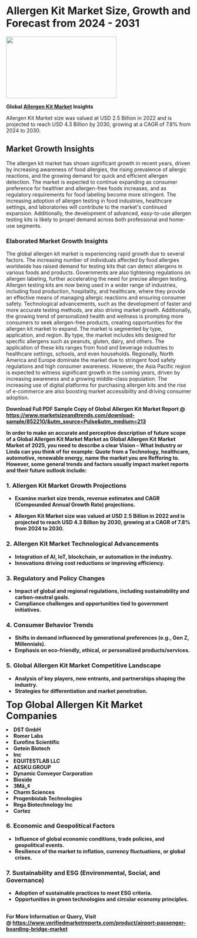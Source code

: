 <H1>Allergen Kit Market Size, Growth and Forecast from 2024 - 2031</H1><img class="aligncenter size-medium wp-image-584254" src="https://thirdeyenews.in/wp-content/uploads/2024/09/Global-Market-Research-300x168.jpeg" alt="" width="300" height="168" /><p><strong>Global&nbsp;<a href="https://www.marketsizeandtrends.com/download-sample/852210/&amp;utm_source=Pulse&amp;utm_medium=213">Allergen Kit Market</a> Insights</strong></p><p>Allergen Kit Market size was valued at USD 2.5 Billion in 2022 and is projected to reach USD 4.3 Billion by 2030, growing at a CAGR of 7.8% from 2024 to 2030.</p><p><h2>Market Growth Insights</h2> The allergen kit market has shown significant growth in recent years, driven by increasing awareness of food allergies, the rising prevalence of allergic reactions, and the growing demand for quick and efficient allergen detection. The market is expected to continue expanding as consumer preference for healthier and allergen-free foods increases, and as regulatory requirements for food labeling become more stringent. The increasing adoption of allergen testing in food industries, healthcare settings, and laboratories will contribute to the market's continued expansion. Additionally, the development of advanced, easy-to-use allergen testing kits is likely to propel demand across both professional and home-use segments. <p><strong></strong></p> <h3>Elaborated Market Growth Insights</h3> The global allergen kit market is experiencing rapid growth due to several factors. The increasing number of individuals affected by food allergies worldwide has raised demand for testing kits that can detect allergens in various foods and products. Governments are also tightening regulations on allergen labeling, further accelerating the need for precise allergen testing. Allergen testing kits are now being used in a wider range of industries, including food production, hospitality, and healthcare, where they provide an effective means of managing allergic reactions and ensuring consumer safety. Technological advancements, such as the development of faster and more accurate testing methods, are also driving market growth. Additionally, the growing trend of personalized health and wellness is prompting more consumers to seek allergen-free products, creating opportunities for the allergen kit market to expand. The market is segmented by type, application, and region. By type, the market includes kits designed for specific allergens such as peanuts, gluten, dairy, and others. The application of these kits ranges from food and beverage industries to healthcare settings, schools, and even households. Regionally, North America and Europe dominate the market due to stringent food safety regulations and high consumer awareness. However, the Asia Pacific region is expected to witness significant growth in the coming years, driven by increasing awareness and a growing middle-class population. The increasing use of digital platforms for purchasing allergen kits and the rise of e-commerce are also boosting market accessibility and driving consumer adoption. <p><strong></p><p><span class=""><strong>Download Full PDF Sample Copy of Global Allergen Kit Market Report</strong> @ <a href="https://www.marketsizeandtrends.com/download-sample/852210/&amp;utm_source=Pulse&amp;utm_medium=213" target="_blank">https://www.marketsizeandtrends.com/download-sample/852210/&amp;utm_source=Pulse&amp;utm_medium=213</a></span></p><p>In order to make an accurate and perceptive description of future scope of a Global&nbsp;Allergen Kit Market Market as Global&nbsp;Allergen Kit Market Market of 2025, you need to describe a clear Vision &ndash; What Industry or Linda can you think of for example: Quote from a Technology, healthcare, automotive, renewable energy, name the market you are Reffering to. However, some general trends and factors usually impact market reports and their future outlook include:</p><h3>1.&nbsp;<strong>Allergen Kit Market Growth Projections</strong></h3><ul><li>Examine market size trends, revenue estimates and CAGR (Compounded Annual Growth Rate) projections.</li><li><p>Allergen Kit Market size was valued at USD 2.5 Billion in 2022 and is projected to reach USD 4.3 Billion by 2030, growing at a CAGR of 7.8% from 2024 to 2030.</p></li></ul><h3>2.&nbsp;<strong>Allergen Kit Market Technological Advancements</strong></h3><ul><li>Integration of AI, IoT, blockchain, or automation in the industry.</li><li>Innovations driving cost reductions or improving efficiency.</li></ul><h3>3.&nbsp;<strong>Regulatory and Policy Changes</strong></h3><ul><li>Impact of global and regional regulations, including sustainability and carbon-neutral goals.</li><li>Compliance challenges and opportunities tied to government initiatives.</li></ul><h3>4.&nbsp;<strong>Consumer Behavior Trends</strong></h3><ul><li>Shifts in demand influenced by generational preferences (e.g., Gen Z, Millennials).</li><li>Emphasis on eco-friendly, ethical, or personalized products/services.</li></ul><h3>5.&nbsp;<strong>Global Allergen Kit Market Competitive Landscape</strong></h3><ul><li>Analysis of key players, new entrants, and partnerships shaping the industry.</li><li>Strategies for differentiation and market penetration.</li></ul><p data-pm-slice="1 1 []"><span style="color: inherit; font-family: inherit; font-size: 25px;">Top Global Allergen Kit Market Companies</span></p><div class="" data-test-id=""><p><li>DST GmbH</li><li> Romer Labs</li><li> Eurofins Scientific</li><li> Getein Biotech</li><li> Inc</li><li> EQUITESTLAB LLC</li><li> AESKU.GROUP</li><li> Dynamic Conveyor Corporation</li><li> Bioside</li><li> 3Mâ„¢</li><li> Charm Sciences</li><li> Progenbiolab Technologies</li><li> Rega Biotechnology Inc</li><li> Cortez</li></p></div><h3>6.&nbsp;<strong>Economic and Geopolitical Factors</strong></h3><ul><li>Influence of global economic conditions, trade policies, and geopolitical events.</li><li>Resilience of the market to inflation, currency fluctuations, or global crises.</li></ul><h3>7.&nbsp;<strong>Sustainability and ESG (Environmental, Social, and Governance)</strong></h3><ul><li>Adoption of sustainable practices to meet ESG criteria.</li><li>Opportunities in green technologies and circular economy principles.</li></ul><h2><strong style="font-size: 14px;">For More Information or Query, Visit @&nbsp;</strong><a style="background-color: #ffffff; font-size: 14px;" href="https://www.marketsizeandtrends.com/report/allergen-kit-market/" target="_blank">https://www.verifiedmarketreports.com/product/airport-passenger-boarding-bridge-market</a></h2>
